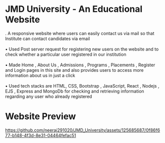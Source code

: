 # JMD University - An Educational Website
 . A responsive website where users can easily contact us via mail so that Institute can contact candidates via email</br>
 </br>
 • Used Post server request for registering new users on the website and to check whether a particular user registered in our institution</br>
 </br>
 • Made Home , About Us , Admissions , Programs ,  Placements , Register and Login pages in this site and also provides users to access more information about us in just a click</br>
 </br>
 • Used tech stacks are HTML, CSS, Bootstrap  , JavaScript, React ,  Nodejs  , EJS , Express and MongoDb for checking and retrieving information regarding any user who already registered

 # Website Preview
 


https://github.com/neeraj291020/JMD_University/assets/125685687/0f86f677-b148-4f3d-8e31-04464fefac51

